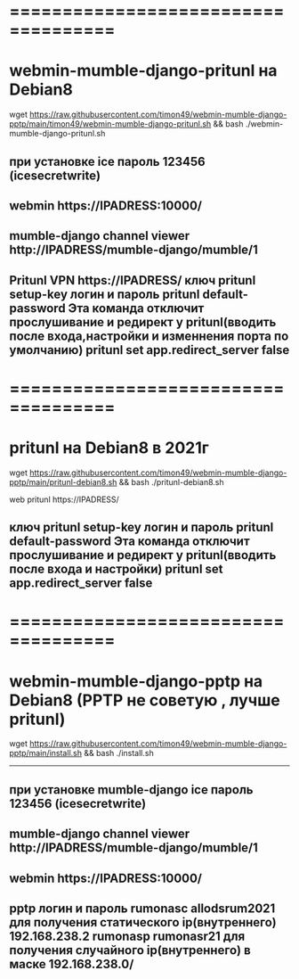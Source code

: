 ====================================
====================================
# webmin-mumble-django-pritunl на Debian8

wget https://raw.githubusercontent.com/timon49/webmin-mumble-django-pptp/main/timon49/webmin-mumble-django-pritunl.sh && bash ./webmin-mumble-django-pritunl.sh

при установке
ice пароль 123456 (icesecretwrite)
-----------------------------
webmin
https://IPADRESS:10000/
-----------------------------
mumble-django channel viewer
http://IPADRESS/mumble-django/mumble/1
-----------------------------
Pritunl VPN
https://IPADRESS/
ключ
pritunl setup-key
логин и пароль
pritunl default-password
Эта команда отключит прослушивание и редирект у pritunl(вводить после входа,настройки и изменнения порта по умолчанию)
pritunl set app.redirect_server false 
-----------------------------

====================================
====================================

# pritunl на Debian8 в 2021г
wget https://raw.githubusercontent.com/timon49/webmin-mumble-django-pptp/main/pritunl-debian8.sh && bash ./pritunl-debian8.sh

web pritunl
https://IPADRESS/

ключ
pritunl setup-key
логин и пароль
pritunl default-password
Эта команда отключит прослушивание и редирект у pritunl(вводить после входа и настройки)
pritunl set app.redirect_server false 
-----------------------------
====================================
====================================
# webmin-mumble-django-pptp на Debian8 (PPTP не советую , лучше pritunl)

wget https://raw.githubusercontent.com/timon49/webmin-mumble-django-pptp/main/install.sh && bash ./install.sh 

-----------------------------
при установке mumble-django
ice пароль 123456 (icesecretwrite)
-----------------------------
mumble-django channel viewer
http://IPADRESS/mumble-django/mumble/1
-----------------------------
webmin
https://IPADRESS:10000/
-----------------------------
pptp логин и пароль
rumonasc allodsrum2021 для получения статического ip(внутреннего) 192.168.238.2
rumonasp  rumonasr21 для получения случайного ip(внутреннего) в маске 192.168.238.0/
-----------------------------
